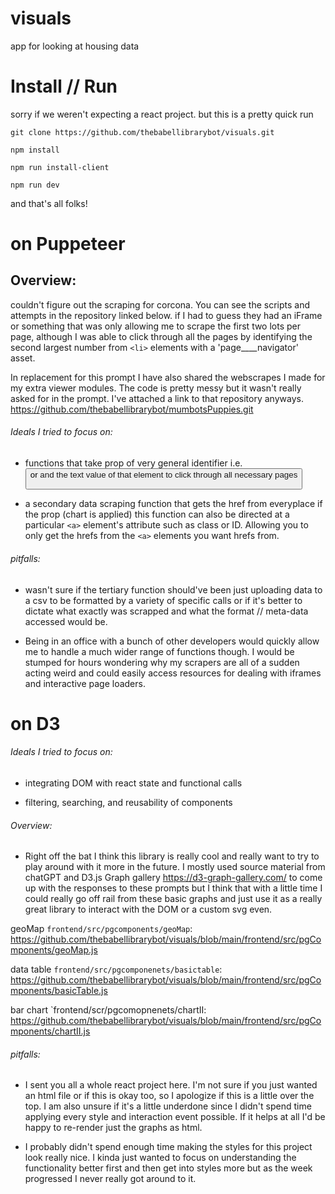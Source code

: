 # visuals
app for looking at housing data

# Install // Run

sorry if we weren't expecting a react project. but this is a pretty quick run

```
git clone https://github.com/thebabellibrarybot/visuals.git
```

```
npm install
```

```
npm run install-client
```

```
npm run dev
```

and that's all folks!

# on Puppeteer
## Overview:

 couldn't figure out the scraping for corcona. You can see the scripts and attempts in the repository linked below. if I had to guess they had an iFrame or something that was only allowing me to scrape the first two lots per page, although I was able to click through all the pages by identifying the second largest number from `<li>` elements with a 'page____navigator' asset.

In replacement for this prompt I have also shared the webscrapes I made for my extra viewer modules. The code is pretty messy but it wasn't really asked for in the prompt. I've attached a link to that repository anyways. https://github.com/thebabellibrarybot/mumbotsPuppies.git

###### Ideals I tried to focus on:

- functions that take prop of very general identifier i.e. <button> or <a> and the text value of that element to click through all necessary pages

- a secondary data scraping function that gets the href from everyplace if the prop (chart is applied) this function can also be directed at a particular `<a>` element's attribute such as class or ID. Allowing you to only get the hrefs from the `<a>` elements you want hrefs from.


###### pitfalls: 

- wasn't sure if the tertiary function should've been just uploading data to a csv to be formatted by a variety of specific calls or if it's better to dictate what exactly was scrapped and what the format // meta-data accessed would be. 

- Being in an office with a bunch of other developers would quickly allow me to handle a much wider range of functions though.  I would be stumped for hours wondering why my scrapers are all of a sudden acting weird and could easily access resources for dealing with iframes and interactive page loaders. 

# on D3

###### Ideals I tried to focus on:
 
- integrating DOM with react state and functional calls
 
- filtering, searching, and reusability of components


###### Overview:
 
- Right off the bat I think this library is really cool and really want to try to play around with it more in the future. I mostly used source material from chatGPT and D3.js Graph gallery https://d3-graph-gallery.com/ to come up with the responses to these prompts but I think that with a little time I could really go off rail from these basic graphs and just use it as a really great library to interact with the DOM or a custom svg even. 
 
 geoMap `frontend/src/pgcomponents/geoMap`: https://github.com/thebabellibrarybot/visuals/blob/main/frontend/src/pgComponents/geoMap.js
 
 data table `frontend/src/pgcomponenets/basictable`: https://github.com/thebabellibrarybot/visuals/blob/main/frontend/src/pgComponents/basicTable.js
 
 bar chart `frontend/scr/pgcomopnenets/chartII: https://github.com/thebabellibrarybot/visuals/blob/main/frontend/src/pgComponents/chartII.js
 
###### pitfalls: 
 
- I sent you all a whole react project here. I'm not sure if you just wanted an html file or if this is okay too, so I apologize if this is a little over the top. I am also unsure if it's a little underdone since I didn't spend time applying every style and interaction event possible. If it helps at all I'd be happy to re-render just the graphs as html.
 
- I probably didn't spend enough time making the styles for this project look really nice. I kinda just wanted to focus on understanding the functionality better first and then get into styles more but as the week progressed I never really got around to it.
